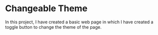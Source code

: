 # Changeable Theme 

In this project, I have created a basic web page in which I have created a toggle button to change the theme of the page. 

